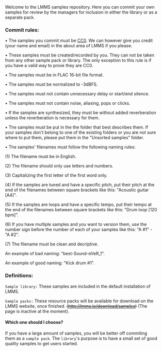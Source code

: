 Welcome to the LMMS samples repository. Here you can commit your own samples for review by the managers for inclusion in either the library or as a separate pack.

### Commit rules:

• The samples you commit must be [CC0](http://creativecommons.org/publicdomain/zero/1.0/). We can however give you credit (your name and email) in the about area of LMMS if you please.

• These samples must be created/recorded by you. They can not be taken from any other sample pack or library. The only exception to this rule is if you have a valid way to prove they are CC0.

• The samples must be in FLAC 16-bit file format.

• The samples must be normalized to -3dBFS.

• The samples must not contain unnecessary delay or start/end silence.

• The samples must not contain noise, aliasing, pops or clicks.

• If the samples are synthesized, they must be without added reverberation unless the reverberation is necessary for them.

• The samples must be put in the the folder that best describes them. If your samples don't belong to one of the existing folders or you are not sure where to put them, please put them in the "Unsorted samples" folder.

• The samples' filenames must follow the following naming rules:

(1) The filename must be in English.

(2) The filename should only use letters and numbers.

(3) Capitalizing the first letter of the first word only.

(4) If the samples are tuned and have a specific pitch, put their pitch at the end of the filenames between square brackets like this: "Acoustic guitar [A4]".

(5) If the samples are loops and have a specific tempo, put their tempo at the end of the filenames between square brackets like this: "Drum loop [120 bpm]".

(6) If you have multiple samples and you want to version them, use the number sign before the number of each of your samples like this: "A #1" - "A #2".

(7) The filename must be clean and decriptive.

An example of bad naming: "best-Sound-eVeR_1".

An example of good naming: "Kick drum #1".

### Definitions:
`Sample library:` These samples are included in the default installation of LMMS.

`Sample packs:` These resource packs will be available for download on the LMMS website, once finished. ~~(http://lmms.io/download/samples)~~ (The page is inactive at the moment).

#### Which one should I choose?
If you have a large amount of samples, you will be better off commiting them as a `sample pack`. The `library`'s purpose is to have a small set of good quality samples to get users started.
